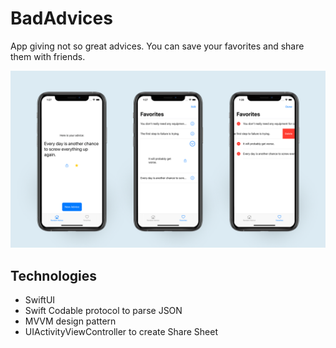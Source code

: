 # BadAdvices

App giving not so great advices. You can save your favorites and share them with friends. 

![alt text](https://github.com/justynazarzycka/BadAdvices/blob/main/Screenshots/BadAdvicesScreenShots.png) 

## Technologies

* SwiftUI
* Swift Codable protocol to parse JSON
* MVVM design pattern
* UIActivityViewController to create Share Sheet
